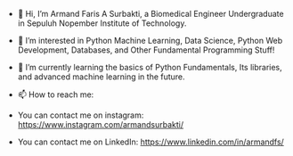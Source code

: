 - 👋 Hi, I’m Armand Faris A Surbakti, a Biomedical Engineer Undergraduate in Sepuluh Nopember Institute of Technology.
- 👀 I’m interested in Python Machine Learning, Data Science, Python Web Development, Databases, and Other Fundamental Programming Stuff!
- 🌱 I’m currently learning the basics of Python Fundamentals, Its libraries, and advanced machine learning in the future.

- 📫 How to reach me:
- You can contact me on instagram: https://www.instagram.com/armandsurbakti/
- You can contact me on LinkedIn: https://www.linkedin.com/in/armandfs/

<!---
ArmandFS/ArmandFS is a ✨ special ✨ repository because its `README.md` (this file) appears on your GitHub profile.
You can click the Preview link to take a look at your changes.
--->
